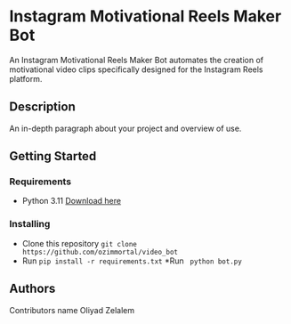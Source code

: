 # Instagram Motivational Reels Maker Bot

An Instagram Motivational Reels Maker Bot automates the creation of motivational video clips specifically designed for the Instagram Reels platform.

## Description

An in-depth paragraph about your project and overview of use.

## Getting Started

### Requirements
  * Python 3.11 [Download here](https://www.python.org/downloads/release/python-3119/)
  
### Installing
  * Clone this repository ``` git clone https://github.com/ozimmortal/video_bot ```
* Run ``` pip install -r requirements.txt ```
  *Run  ``` python bot.py```


## Authors
Contributors name
  Oliyad Zelalem





